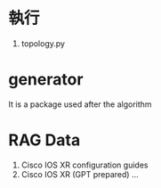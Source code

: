 # 執行
1. topology.py
# generator
It is a package used after the algorithm
# RAG Data
1. Cisco IOS XR configuration guides
2. Cisco IOS XR (GPT prepared)
...